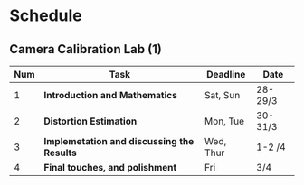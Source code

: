 # Schedule

## Camera Calibration Lab (1)

Num | Task | Deadline | Date
--- | --- | --- | --- 
1 | **Introduction and Mathematics** | Sat, Sun | 28-29/3
2 | **Distortion Estimation** | Mon, Tue | 30-31/3 
3 | **Implemetation and discussing the Results** | Wed, Thur  | 1-2 /4 
4 | **Final touches, and polishment** | Fri | 3/4 
